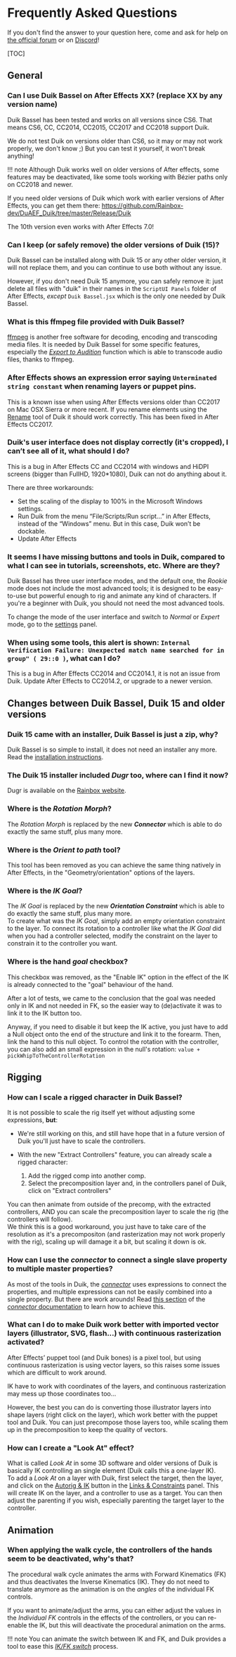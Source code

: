 # Frequently Asked Questions

If you don't find the answer to your question here, come and ask for help on [the official forum](https://forum.rainboxprod.coop) or on [Discord](https://discord.gg/hNuKny8)!

[TOC]

## General

### Can I use Duik Bassel on After Effects XX? (replace XX by any version name)

Duik Bassel has been tested and works on all versions since CS6. That means CS6, CC, CC2014, CC2015, CC2017 and CC2018 support Duik.

We do not test Duik on versions older than CS6, so it may or may not work properly, we don't know ;) But you can test it yourself, it won't break anything!

!!! note
    Although Duik works well on older versions of After effects, some features may be deactivated, like some tools working with Bézier paths only on CC2018 and newer.

If you need older versions of Duik which work with earlier versions of After Effects, you can get them there: https://github.com/Rainbox-dev/DuAEF_Duik/tree/master/Release/Duik

The 10th version even works with After Effects 7.0!

### Can I keep (or safely remove) the older versions of Duik (15)?

Duik Bassel can be installed along with Duik 15 or any other older version, it will not replace them, and you can continue to use both without any issue.

However, if you don't need Duik 15 anymore, you can safely remove it: just delete all files with "duik" in their names in the `ScriptUI Panels` folder of After Effects, _except_ `Duik Bassel.jsx` which is the only one needed by Duik Bassel.

### What is this ffmpeg file provided with Duik Bassel?

[ffmpeg](http://ffmpeg.org/) is another free software for decoding, encoding and transcoding media files. It is needed by Duik Bassel for some specific features, especially the [*Export to Audition*](../Export/#Audition) function which is able to transcode audio files, thanks to ffmpeg.

### After Effects shows an expression error saying `Unterminated string constant` when renaming layers or puppet pins.

This is a known isse when using After Effects versions older than CC2017 on Mac OSX Sierra or more recent. If you rename elements using the [Rename](../Rigging-Tools/#rename) tool of Duik it should work correctly.
This has been fixed in After Effects CC2017.

### Duik's user interface does not display correctly (it's cropped), I can’t see all of it, what should I do?

This is a bug in After Effects CC and CC2014 with windows and HiDPI screens (bigger than FullHD, 1920*1080), Duik can not do anything about it.

There are three workarounds:

- Set the scaling of the display to 100% in the Microsoft Windows settings.
- Run Duik from the menu “File/Scripts/Run script...” in After Effects, instead of the “Windows” menu. But in this case, Duik won’t be dockable.
- Update After Effects

### It seems I have missing buttons and tools in Duik, compared to what I can see in tutorials, screenshots, etc. Where are they?

Duik Bassel has three user interface modes, and the default one, the _Rookie_ mode does not include the most advanced tools; it is designed to be easy-to-use but powerful enough to rig and animate any kind of characters. If you're a beginner with Duik, you should not need the most advanced tools.

To change the mode of the user interface and switch to _Normal_ or _Expert_ mode, go to the [settings](settings.md) panel.

### When using some tools, this alert is shown: `Internal Verification Failure: Unexpected match name searched for in group" ( 29::0 )`, what can I do?

This is a bug in After Effects CC2014 and CC2014.1, it is not an issue from Duik. Update After Effects to CC2014.2, or upgrade to a newer version.

## Changes between Duik Bassel, Duik 15 and older versions

### Duik 15 came with an installer, Duik Bassel is just a zip, why?

Duik Bassel is so simple to install, it does not need an installer any more. Read the [installation instructions](install-duik.md).

### The Duik 15 installer included *Dugr* too, where can I find it now?

Dugr is available on the [Rainbox website](https://rainboxprod.coop/en/tools/dugr/).

### Where is the *Rotation Morph*?

The *Rotation Morph* is replaced by the new ***Connector*** which is able to do exactly the same stuff, plus many more.

### Where is the *Orient to path* tool?

This tool has been removed as you can achieve the same thing natively in After Effects, in the "Geometry/orientation" options of the layers.

### Where is the *IK Goal*?

The *IK Goal* is replaced by the new ***Orientation Constraint*** which is able to do exactly the same stuff, plus many more.  
To create what was the *IK Goal*, simply add an empty orientation constraint to the layer. To connect its rotation to a controller like what the *IK Goal* did when you had a controller selected, modify the constraint on the layer to constrain it to the controller you want.

### Where is the hand *goal* checkbox?

This checkbox was removed, as the "Enable IK" option in the effect of the IK is already connected to the "goal" behaviour of the hand.

After a lot of tests, we came to the conclusion that the goal was needed only in IK and not needed in FK, so the easier way to (de)activate it was to link it to the IK button too.

Anyway, if you need to disable it but keep the IK active, you just have to add a Null object onto the end of the structure and link it to the forearm. Then, link the hand to this null object.
To control the rotation with the controller, you can also add an small expression in the null's rotation: `value + pickWhipToTheControllerRotation`

## Rigging

### How can I scale a rigged character in Duik Bassel?

It is not possible to scale the rig itself yet without adjusting some expressions, **but**:

- We're still working on this, and still have hope that in a future version of Duik you'll just have to scale the controllers.

- With the new "Extract Controllers" feature, you can already scale a rigged character:

    1. Add the rigged comp into another comp.
    2. Select the precomposition layer and, in the controllers panel of Duik, click on "Extract controllers"  

You can then animate from outside of the precomp, with the extracted controllers, AND you can scale the precomposition layer to scale the rig (the controllers will follow).  
We think this is a good workaround, you just have to take care of the resolution as it's a precompositon (and rasterization may not work properly with the rig), scaling up will damage it a bit, but scaling it down is ok.

### How can I use the _connector_ to connect a single slave property to multiple master properties?

As most of the tools in Duik, the [_connector_](connector.md) uses expressions to connect the properties, and multiple expressions can not be easily combined into a single property. But there are work arounds! Read [this section](connector.md#multiple-connections) of the [_connector_ documentation](connector.md) to learn how to achieve this.

### What can I do to make Duik work better with imported vector layers (illustrator, SVG, flash...) with continuous rasterization activated?

After Effects’ puppet tool (and Duik bones) is a pixel tool, but using continuous rasterization is using vector layers, so this raises some issues which are difficult to work around.

IK have to work with coordinates of the layers, and continuous rasterization may mess up those coordinates too...

However, the best you can do is converting those illustrator layers into shape layers (right click on the layer), which work better with the puppet tool and Duik.
You can just precompose those layers too, while scaling them up in the precomposition to keep the quality of vectors.

### How can I create a "Look At" effect?

What is called _Look At_ in some 3D software and older versions of Duik is basically IK controlling an single element (Duik calls this a one-layer IK).  
To add a _Look At_ on a layer with Duik, first select the target, then the layer, and click on the [Autorig & IK](autorig.md) button in the [Links & Constraints](constraints.md) panel. This will create IK on the layer, and a controller to use as a target. You can then adjust the parenting if you wish, especially parenting the target layer to the controller.

## Animation

### When applying the walk cycle, the controllers of the hands seem to be deactivated, why's that?

The procedural walk cycle animates the arms with Forward Kinematics (FK) and thus deactivates the Inverse Kinematics (IK). They do not need to translate anymore as the animation is on the *angles* of the individual FK controls.

If you want to animate/adjust the arms, you can either adjust the values in the *Individual FK* controls in the effects of the controllers, or you can re-enable the IK, but this will deactivate the procedural animation on the arms.

!!! note
    You can animate the switch between IK and FK, and Duik provides a tool to ease this *[IK/FK switch](ik-fk-switch.md)* process.
